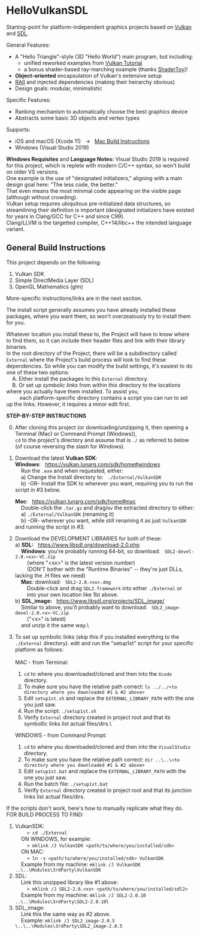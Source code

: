 # HelloVulkanSDL

Starting-point for platform-independent graphics projects based on [Vulkan](https://www.khronos.org/vulkan/) and [SDL](https://www.libsdl.org/).

General Features:
- A "Hello Triangle"-style (3D "Hello World") main program, but including:
  - unified reworked examples from [Vulkan Tutorial](https://vulkan-tutorial.com/)
  - a bonus shader-based ray-marching example (thanks [ShaderToy](https://www.shadertoy.com/))!
- **Object-oriented** encapsulation of Vulkan's extensive setup
- [RAII](https://en.cppreference.com/w/cpp/language/raii) and injected dependencies (making their heirarchy obvious)
- Design goals: modular, minimalistic

Specific Features:
- Ranking mechanism to automatically choose the best graphics device
- Abstracts some basic 3D objects and vertex types

Supports:
- iOS and macOS (Xcode 11) &nbsp; &rarr; &nbsp; [Mac Build Instructions](https://github.com/electromaggot/HelloVulkanSDL/tree/master/Xcode)
- Windows (Visual Studio 2019)

**Windows Requisites** and **Language Notes:** Visual Studio 2019 is required for this project, which is replete with modern C/C++ syntax, so won't build on older VS versions.\
One example is the use of "designated initializers," aligning with a main design goal here: "The less code, the better."\
That even means the most minimal code appearing on the visible page (although without crowding).\
Vulkan setup requires ubiquitous pre-initialized data structures, so streamlining their definition is important (designated initializers have existed for years in Clang/GCC for C++ and since C99).\
Clang/LLVM is the targetted compiler, C++14/libc++ the intended language variant.

## General Build Instructions

This project depends on the following:
 1. Vulkan SDK
 2. Simple DirectMedia Layer (SDL)
 3. OpenGL Mathematics (glm)

More-specific instructions/links are in the next section.

The install script generally assumes you have already installed these packages, where you want them, so won't overzealously try to install them for you.

Whatever location you install these to, the Project will have to know where to find them, so it can include their header files and link with their library binaries.\
In the root directory of the Project, there will be a subdirectory called `External` where the Project's build process will look to find these dependencies.  So while you can modify the build settings, it's easiest to do one of these two options:\
&nbsp;&nbsp;&nbsp;&nbsp;A. Either install the packages to this `External` directory.\
&nbsp;&nbsp;&nbsp;&nbsp;B. Or set up *symbolic links* from within this directory to the locations where you actually have them installed. To assist you,\
&nbsp;&nbsp;&nbsp;&nbsp;&nbsp;&nbsp;&nbsp;&nbsp;&nbsp;each platform-specific directory contains a script you can run to set up the links.  However, it requires a minor edit first.

**STEP-BY-STEP INSTRUCTIONS**

0. After cloning this project (or downloading/unzipping it, then opening a Terminal (Mac) or Command Prompt (Windows)),\
   `cd` to the project's directory and assume that is `./` as referred to below (of course reversing the slash for Windows).

1. Download the latest **Vulkan SDK**: \
   **Windows**: &nbsp; https://vulkan.lunarg.com/sdk/home#windows \
   &nbsp;&nbsp;&nbsp;&nbsp;Run the `.exe` and when requested, either:\
   &nbsp;&nbsp;&nbsp;&nbsp;a) Change the Install directory to: &nbsp; `./External/VulkanSDK`\
   &nbsp;&nbsp;&nbsp;&nbsp;b) -OR- Install the SDK to wherever you want, requiring you to run the script in #3 below.

   **Mac**: &nbsp; https://vulkan.lunarg.com/sdk/home#mac \
   &nbsp;&nbsp;&nbsp;&nbsp;Double-click the `.tar.gz` and drag/`mv` the extracted directory to either:\
   &nbsp;&nbsp;&nbsp;&nbsp;a) `./External/VulkanSDK` (renaming it)\
   &nbsp;&nbsp;&nbsp;&nbsp;b) -OR- wherever you want, while still renaming it as just `VulkanSDK` and running the script in #3.
2. Download the DEVELOPMENT LIBRARIES for both of these:\
  a) **SDL:** &nbsp; https://www.libsdl.org/download-2.0.php \
	 &nbsp;&nbsp;&nbsp;&nbsp;**Windows**: you're probably running 64-bit, so download: &nbsp; `SDL2-devel-2.0.<xx>-VC.zip`\
	 &nbsp;&nbsp;&nbsp;&nbsp;&nbsp;&nbsp;&nbsp;&nbsp;(where "\<xx>" is the latest version number)\
	 &nbsp;&nbsp;&nbsp;&nbsp;&nbsp;&nbsp;&nbsp;&nbsp;(DON'T bother with the "Runtime Binaries" -- they're just DLLs, lacking the .H files we need)\
	 &nbsp;&nbsp;&nbsp;&nbsp;**Mac**: download: &nbsp; `SDL2-2.0.<xx>.dmg`\
	 &nbsp;&nbsp;&nbsp;&nbsp;&nbsp;&nbsp;&nbsp;&nbsp;Double-click and drag `SDL2.framework` into either `./External` or\
	 &nbsp;&nbsp;&nbsp;&nbsp;&nbsp;&nbsp;&nbsp;&nbsp;into your own location like 1b) above.\
  b) **SDL_image:** &nbsp; https://www.libsdl.org/projects/SDL_image/ \
	 &nbsp;&nbsp;&nbsp;&nbsp;Similar to above, you'll probably want to download: &nbsp; `SDL2_image-devel-2.0.<x>-VC.zip`\
	 &nbsp;&nbsp;&nbsp;&nbsp;&nbsp;&nbsp;&nbsp;&nbsp;("\<x>" is latest)\
	 &nbsp;&nbsp;&nbsp;&nbsp;and unzip it the same way.\

3. To set up symbolic links (skip this if you installed everything to the `./External` directory).
   edit and run the "setup1st" script for your specific platform as follows:<br/>\
    MAC - from Terminal:
    1. `cd` to where you downloaded/cloned and then into the `Xcode` directory.
    2. To make sure you have the relative path correct: `ls ../../<to directory where you downloaded #1 & #2 above>`
    3. Edit `setup1st.sh` and replace the `EXTERNAL_LIBRARY_PATH` with the one you just saw.
    4. Run the script:  `./setup1st.sh`
    5. Verify `External` directory created in project root and that its symbollic links list actual files/dirs.\

    WINDOWS - from Command Prompt:
    1. `cd` to where you downloaded/cloned and then into the `VisualStudio` directory.
    2. To make sure you have the relative path correct: `dir ..\..\<to directory where you downloaded #1 & #2 above>` 
    3. Edit `setup1st.bat` and replace the `EXTERNAL_LIBRARY_PATH` with the one you just saw.
    4. Run the batch file:  `./setup1st.bat`
    5. Verify `External` directory created in project root and that its junction links list actual files/dirs.


If the scripts don't work, here's how to manually replicate what they do.
FOR BUILD PROCESS TO FIND:
1. VulkanSDK:\
	 &nbsp;&nbsp;&nbsp;&nbsp;&nbsp;&nbsp;&nbsp;&nbsp;`> cd ./External`<br/>
	 &nbsp;&nbsp;&nbsp;&nbsp;ON WINDOWS, for example:<br/>
	 &nbsp;&nbsp;&nbsp;&nbsp;&nbsp;&nbsp;&nbsp;&nbsp;`> mklink /J VulkanSDK <path/to/where/you/installed/sdk>`<br/>
	 &nbsp;&nbsp;&nbsp;&nbsp;ON MAC:<br/>
	 &nbsp;&nbsp;&nbsp;&nbsp;&nbsp;&nbsp;&nbsp;&nbsp;`> ln -s <path/to/where/you/installed/sdk> VulkanSDK`<br/>
	 &nbsp;&nbsp;&nbsp;&nbsp;Example from my machine:  `mklink /J VulkanSDK ..\..\Modules\3rdParty\VulkanSDK`
2. SDL:\
	 &nbsp;&nbsp;&nbsp;&nbsp;Link this unzipped library like #1 above:\
	 &nbsp;&nbsp;&nbsp;&nbsp;&nbsp;&nbsp;&nbsp;&nbsp;`> mklink /J SDL2-2.0.<xx> <path/to/where/you/installed/sdl2>`\
	 &nbsp;&nbsp;&nbsp;&nbsp;Example from my machine:  `mklink /J SDL2-2.0.10 ..\..\Modules\3rdParty\SDL2-2.0.10`\
3. SDL_image:\
	 &nbsp;&nbsp;&nbsp;&nbsp;Link this the same way as #2 above.\
	 &nbsp;&nbsp;&nbsp;&nbsp;Example:  `mklink /J SDL2_image-2.0.5 \..\..\Modules\3rdParty\SDL2_image-2.0.5`

